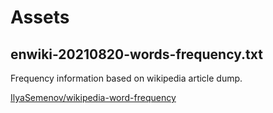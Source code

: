 # Assets

## enwiki-20210820-words-frequency.txt

Frequency information based on wikipedia article dump.

[IlyaSemenov/wikipedia-word-frequency](https://github.com/IlyaSemenov/wikipedia-word-frequency)
